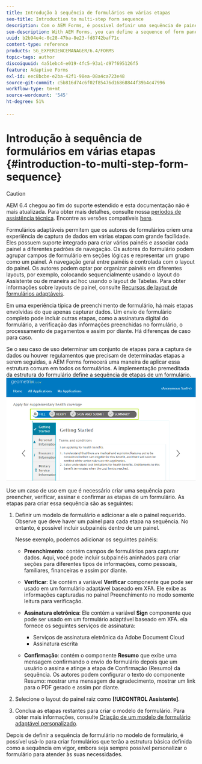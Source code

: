 ```yaml
---
title: Introdução à sequência de formulários em várias etapas
seo-title: Introduction to multi-step form sequence
description: Com o AEM Forms, é possível definir uma sequência de painéis de formulário na qual os usuários devem navegar e preencher um formulário adaptável.
seo-description: With AEM Forms, you can define a sequence of form panel in which you want users to navigate and fill an adaptive form.
uuid: b2b94e4c-0c28-47ba-8e23-fd8742baf71c
content-type: reference
products: SG_EXPERIENCEMANAGER/6.4/FORMS
topic-tags: author
discoiquuid: 4a51ebc4-e019-4fc5-93a1-d97f695126f5
feature: Adaptive Forms
exl-id: eec8bcbe-e2ba-42f1-98ea-08a4ca723e48
source-git-commit: c5b816d74c6f02f85476d16868844f39b4c47996
workflow-type: tm+mt
source-wordcount: '545'
ht-degree: 51%

---
```


# Introdução à sequência de formulários em várias etapas {#introduction-to-multi-step-form-sequence}

>[!CAUTION]
>
>AEM 6.4 chegou ao fim do suporte estendido e esta documentação não é mais atualizada. Para obter mais detalhes, consulte nossa [períodos de assistência técnica](https://helpx.adobe.com/br/support/programs/eol-matrix.html). Encontre as versões compatíveis [here](https://experienceleague.adobe.com/docs/).

Formulários adaptáveis permitem que os autores de formulários criem uma experiência de captura de dados em várias etapas com grande facilidade. Eles possuem suporte integrado para criar vários painéis e associar cada painel a diferentes padrões de navegação. Os autores do formulário podem agrupar campos de formulário em seções lógicas e representar um grupo como um painel. A navegação geral entre painéis é controlada com o layout do painel. Os autores podem optar por organizar painéis em diferentes layouts, por exemplo, colocando sequencialmente usando o layout do Assistente ou de maneira ad hoc usando o layout de Tabelas. Para obter informações sobre layouts de painel, consulte [Recursos de layout de formulários adaptáveis](/help/forms/using/layout-capabilities-adaptive-forms.md).

Em uma experiência típica de preenchimento de formulário, há mais etapas envolvidas do que apenas capturar dados. Um envio de formulário completo pode incluir outras etapas, como a assinatura digital do formulário, a verificação das informações preenchidas no formulário, o processamento de pagamentos e assim por diante. Há diferenças de caso para caso.

Se o seu caso de uso determinar um conjunto de etapas para a captura de dados ou houver regulamentos que precisam de determinadas etapas a serem seguidas, a AEM Forms fornecerá uma maneira de aplicar essa estrutura comum em todos os formulários. A implementação premeditada da estrutura do formulário define a sequência de etapas de um formulário. ![Exemplo de uma sequência de formulário em várias etapas](assets/formpipeline.png)

Use um caso de uso em que é necessário criar uma sequência para preencher, verificar, assinar e confirmar as etapas de um formulário. As etapas para criar essa sequência são as seguintes:

1. Definir um modelo de formulário e adicionar a ele o painel requerido. Observe que deve haver um painel para cada etapa na sequência. No entanto, é possível incluir subpainéis dentro de um painel.

   Nesse exemplo, podemos adicionar os seguintes painéis:

   * **Preenchimento**: contém campos de formulários para capturar dados. Aqui, você pode incluir subpainéis aninhados para criar seções para diferentes tipos de informações, como pessoais, familiares, financeiras e assim por diante.
   * **Verificar**: Ele contém a variável **Verificar** componente que pode ser usado em um formulário adaptável baseado em XFA. Ele exibe as informações capturadas no painel Preenchimento no modo somente leitura para verificação.
   * **Assinatura eletrônica**: Ele contém a variável **Sign** componente que pode ser usado em um formulário adaptável baseado em XFA. ela fornece os seguintes serviços de assinatura:

      * Serviços de assinatura eletrônica da Adobe Document Cloud
      * Assinatura escrita
   * **Confirmação**: contém o componente **Resumo** que exibe uma mensagem confirmando o envio do formulário depois que um usuário o assina e atinge a etapa de Confirmação (Resumo) da sequência. Os autores podem configurar o texto do componente Resumo: mostrar uma mensagem de agradecimento, mostrar um link para o PDF gerado e assim por diante.


1. Selecione o layout do painel raiz como **[!UICONTROL Assistente]**.
1. Conclua as etapas restantes para criar o modelo de formulário. Para obter mais informações, consulte [Criação de um modelo de formulário adaptável personalizado](/help/forms/using/custom-adaptive-forms-templates.md).

Depois de definir a sequência de formulário no modelo de formulário, é possível usá-lo para criar formulários que terão a estrutura básica definida como a sequência em vigor, embora seja sempre possível personalizar o formulário para atender às suas necessidades.
